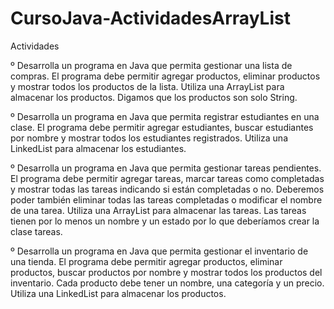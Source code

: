 # CursoJava-ActividadesArrayList
Actividades 

º Desarrolla un programa en Java que permita gestionar una lista de compras. El programa debe permitir agregar productos, eliminar productos y mostrar todos los productos de la lista. Utiliza una ArrayList para almacenar los productos. Digamos que los productos son solo String. 

º Desarrolla un programa en Java que permita registrar estudiantes en una clase. El programa debe permitir agregar estudiantes, buscar estudiantes por nombre y mostrar todos los estudiantes registrados. Utiliza una LinkedList para almacenar los estudiantes.

º Desarrolla un programa en Java que permita gestionar tareas pendientes. El programa debe permitir agregar tareas, marcar tareas como completadas y mostrar todas las tareas indicando si están completadas o no. Deberemos poder también eliminar todas las tareas completadas o modificar el nombre de una tarea. Utiliza una ArrayList para almacenar las tareas. Las tareas tienen por lo menos un nombre y un estado por lo que deberíamos crear la clase tareas. 

º Desarrolla un programa en Java que permita gestionar el inventario de una tienda. El programa debe permitir agregar productos, eliminar productos, buscar productos por nombre y mostrar todos los productos del inventario. Cada producto debe tener un nombre, una categoría y un precio. Utiliza una LinkedList para almacenar los productos.
